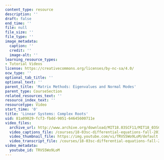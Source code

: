 ```yaml
---
content_type: resource
description: ''
draft: false
end_time: ''
file: null
file_size: ''
file_type: ''
image_metadata:
  caption: ''
  credit: ''
  image-alt: ''
learning_resource_types:
- Tutorial Videos
license: https://creativecommons.org/licenses/by-nc-sa/4.0/
ocw_type: ''
optional_tab_title: ''
optional_text: ''
parent_title: 'Matrix Methods: Eigenvalues and Normal Modes'
parent_type: CourseSection
related_resources_text: ''
resource_index_text: ''
resourcetype: Video
start_time: '0'
title: 'Linear Systems: Complex Roots'
uid: 81a09029-fcf3-fbdd-9051-64645600711e
video_files:
  archive_url: http://www.archive.org/download/MIT18.03SCF11/MIT18_03SC_110802_L3_300k.mp4
  video_captions_file: /courses/18-03sc-differential-equations-fall-2011/d69881d34d76529d8b066fbfd8bf59e4_TRVS5Wo9LoM.vtt
  video_thumbnail_file: https://img.youtube.com/vi/TRVS5Wo9LoM/default.jpg
  video_transcript_file: /courses/18-03sc-differential-equations-fall-2011/2d1eb77caf68f07079b5e1a4b0eeea5c_TRVS5Wo9LoM.pdf
video_metadata:
  youtube_id: TRVS5Wo9LoM
---
```

